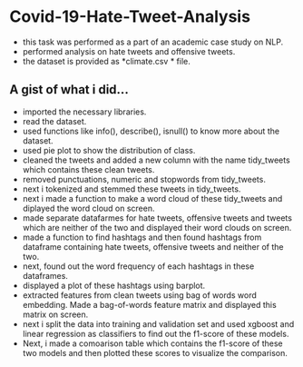 # Covid-19-Hate-Tweet-Analysis
  - this task was performed as a part of an academic case study on NLP.
  - performed analysis on hate tweets and offensive tweets.
  - the dataset is provided as *climate.csv * file.
## A gist of what i did...
  - imported the necessary libraries.
  - read the dataset.
  - used functions like info(), describe(), isnull() to know more about the dataset.
  - used pie plot to show the distribution of class.
  - cleaned the tweets and added a new column with the name tidy_tweets which contains these clean tweets.
  - removed punctuations, numeric and stopwords from tidy_tweets.
  - next i tokenized and stemmed these tweets in tidy_tweets.
  - next i made a function to make a word cloud of these tidy_tweets and diplayed the word cloud on screen.
  - made separate datafarmes for hate tweets, offensive tweets and tweets which are neither of the two and displayed their word clouds on screen.
  - made a function to find hashtags and then found hashtags from dataframe containing hate tweets, offensive tweets and neither of the two.
  - next, found out the word frequency of each hashtags in these dataframes.
  - displayed a plot of these hashtags using barplot.
  - extracted features from clean tweets using bag of words word embedding. Made a bag-of-words feature matrix and displayed this matrix on screen.
  - next i split the data into training and validation set and used xgboost and linear regression as classifiers to find out the f1-score of these models.
  - Next, i made a comoarison table which contains the f1-score of these two models and then plotted these scores to visualize the comparison.
